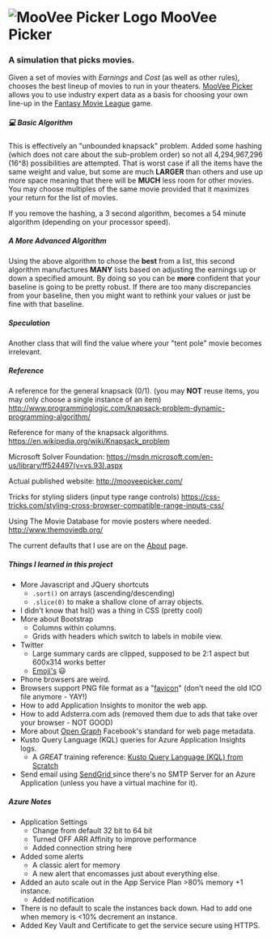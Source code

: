 # ![MooVee Picker Logo](https://mooveepicker.com/Images/Moovee%20Picker%20Cow64x64.png) MooVee Picker
### A simulation that picks movies.

Given a set of movies with *Earnings* and *Cost* (as well as other rules),
chooses the best lineup of movies to run in your theaters.  [MooVee Picker](https://mooveepicker.com) allows you
to use industry expert data as a basis for choosing your own line-up in the [Fantasy Movie League](https://fantasymovieleague.com/) game.

##### :computer: Basic Algorithm

This is effectively an "unbounded knapsack" problem.  Added some hashing
(which does not care about the sub-problem order) so not all 4,294,967,296 (16^8) possibilities
are attempted.  That is worst case if all the items have the same weight and value, but some are much
**LARGER** than others and use up more space meaning that there will be **MUCH** less room for
other movies.  You may choose multiples of the same movie provided that it maximizes your
return for the list of movies.

If you remove the hashing, a 3 second algorithm, becomes a 54 minute algorithm (depending on your processor speed).

##### A More Advanced Algorithm

Using the above algorithm to chose the **best** from a list, this second algorithm manufactures **MANY** lists
based on adjusting the earnings up or down a specified amount.  By doing so you can be **more** confident that
your baseline is going to be pretty robust.  If there are too many discrepancies from your baseline, then
you might want to rethink your values or just be fine with that baseline.

##### Speculation

Another class that will find the value where your "tent pole" movie becomes irrelevant.

##### Reference

A reference for the general knapsack (0/1).  (you may **NOT** reuse items, you may only choose
a single instance of an item)
http://www.programminglogic.com/knapsack-problem-dynamic-programming-algorithm/

Reference for many of the knapsack algorithms.
https://en.wikipedia.org/wiki/Knapsack_problem

Microsoft Solver Foundation:
https://msdn.microsoft.com/en-us/library/ff524497(v=vs.93).aspx

Actual published website:
http://mooveepicker.com/

Tricks for styling sliders (input type range controls)
https://css-tricks.com/styling-cross-browser-compatible-range-inputs-css/

Using The Movie Database for movie posters where needed.
http://www.themoviedb.org/

The current defaults that I use are on the [About](http://mooveepicker.com/home/about) page.


##### Things I learned in this project
* More Javascript and JQuery shortcuts
  * `.sort()` on arrays (ascending/descending)
  * `.slice(0)` to make a shallow clone of array objects.
* I didn't know that hsl() was a thing in CSS (pretty cool)
* More about Bootstrap
  * Columns within columns.
  * Grids with headers which switch to labels in mobile view.
* Twitter
  * Large summary cards are clipped, supposed to be 2:1 aspect but 600x314 works better
  * [Emoji's](https://www.piliapp.com/twitter-symbols/) :smiley:
* Phone browsers are weird.
* Browsers support PNG file format as a "[favicon](https://en.wikipedia.org/wiki/Favicon)" (don't need the old ICO file anymore - YAY!)
* How to add Application Insights to monitor the web app.
* How to add Adsterra.com ads (removed them due to ads that take over your browser - NOT GOOD)
* More about [Open Graph](http://ogp.me/) Facebook's standard for web page metadata.
* Kusto Query Language (KQL) queries for Azure Application Insights logs.
  * A *GREAT* training reference: [Kusto Query Language (KQL) from Scratch](https://app.pluralsight.com/course-player?clipId=b9fc66c1-8f47-4d14-af5f-a6758b86ff2f)
* Send email using [SendGrid ](https://sendgrid.com/) since there's no SMTP Server for an Azure Application
    (unless you have a virtual machine for it).

##### Azure Notes
* Application Settings
  * Change from default 32 bit to 64 bit
  * Turned OFF ARR Affinity to improve performance
  * Added connection string here
* Added some alerts
  * A classic alert for memory
  * A new alert that encomasses just about everything else.
* Added an auto scale out in the App Service Plan  >80% memory +1 instance.
  * Added notification
* There is no default to scale the instances back down.  Had to add one when memory is <10% decrement an instance.
* Added Key Vault and Certificate to get the service secure using HTTPS.